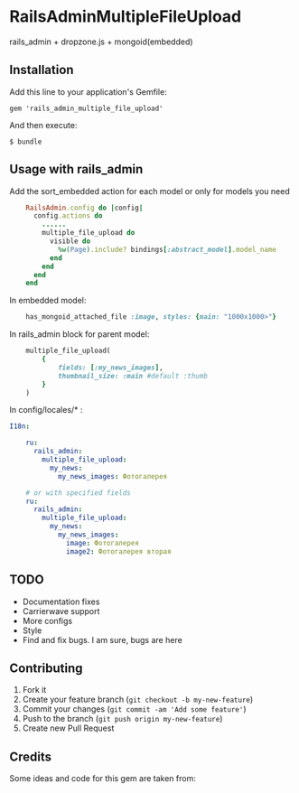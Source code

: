 # RailsAdminMultipleFileUpload

rails_admin + dropzone.js + mongoid(embedded)

## Installation

Add this line to your application's Gemfile:

    gem 'rails_admin_multiple_file_upload'

And then execute:

    $ bundle

## Usage with rails_admin

Add the sort_embedded action for each model or only for models you need

```ruby
    RailsAdmin.config do |config|
      config.actions do
        ......
        multiple_file_upload do
          visible do
            %w(Page).include? bindings[:abstract_model].model_name
          end
        end
      end
    end
```

In embedded model:

```ruby
    has_mongoid_attached_file :image, styles: {main: "1000x1000>"}
```

In rails_admin block for parent model:

```ruby
    multiple_file_upload(
        {
            fields: [:my_news_images],
            thumbnail_size: :main #default :thumb
        }
    )
```

In config/locales/* :


```yml
I18n:

    ru:
      rails_admin:
        multiple_file_upload:
          my_news:
            my_news_images: Фотогалерея

    # or with specified fields
    ru:
      rails_admin:
        multiple_file_upload:
          my_news:
            my_news_images:
              image: Фотогалерея
              image2: Фотогалерея вторая

```

## TODO

  * Documentation fixes
  * Carrierwave support
  * More configs
  * Style
  * Find and fix bugs. I am sure, bugs are here

## Contributing

1. Fork it
2. Create your feature branch (`git checkout -b my-new-feature`)
3. Commit your changes (`git commit -am 'Add some feature'`)
4. Push to the branch (`git push origin my-new-feature`)
5. Create new Pull Request

## Credits

Some ideas and code for this gem are taken from:

